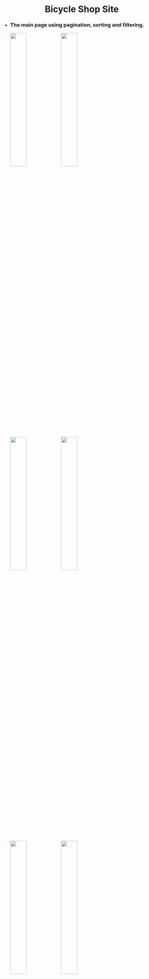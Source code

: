 <h1 align="center">
  Bicycle Shop Site
</h1>
<ul>
  <li>
    <h3>The main page using pagination, sorting and filtering.</h3>
    <p>
      <img src="https://github.com/NotGasaiYuno/my-programming-projects/blob/main/Attachments/3.png" width="33%" />
      <img src="https://github.com/NotGasaiYuno/my-programming-projects/blob/main/Attachments/2.png" width="33%"/>
      <img src="https://github.com/NotGasaiYuno/my-programming-projects/blob/main/Attachments/14.png" width="33%"/>
      <img src="https://github.com/NotGasaiYuno/my-programming-projects/blob/main/Attachments/14.png" width="33%"/>
      <img src="https://github.com/NotGasaiYuno/my-programming-projects/blob/main/Attachments/15.png" width="33%"/>
      <img src="https://github.com/NotGasaiYuno/my-programming-projects/blob/main/Attachments/4.png" width="33%"/>
    </p>
  </li>
  <li>
    <h3>Log in, Sign up, Passwor recovery pages.</h3>
    <p>
      <img src="https://github.com/NotGasaiYuno/my-programming-projects/blob/main/Attachments/6.png" width="33%" />
      <img src="https://github.com/NotGasaiYuno/my-programming-projects/blob/main/Attachments/5.png" width="33%"/>
      <img src="https://github.com/NotGasaiYuno/my-programming-projects/blob/main/Attachments/16.png" width="33%"/>
    </p>
  </li>
  <li>
    <h3>Good information with slideshow component.</h3>
    <p>
      <img src="https://github.com/NotGasaiYuno/my-programming-projects/blob/main/Attachments/9.png" width="25%" />
      <img src="https://github.com/NotGasaiYuno/my-programming-projects/blob/main/Attachments/11.png" width="25%"/>
      <img src="https://github.com/NotGasaiYuno/my-programming-projects/blob/main/Attachments/12.png" width="25%"/>
      <img src="https://github.com/NotGasaiYuno/my-programming-projects/blob/main/Attachments/13.png" width="25%"/>
    </p>
  </li>
  <li>
    <h3>Shopping cart page, Purchasing.</h3>
    <p>
      <img src="https://github.com/NotGasaiYuno/my-programming-projects/blob/main/Attachments/7.png" width="50%" />
      <img src="https://github.com/NotGasaiYuno/my-programming-projects/blob/main/Attachments/10.png" width="50%"/>
    </p>
  </li>
  <li>
    <h3>How does it work.</h3>
    <p>
      <video width="500px" align="center" controls>
        <source src="https://github.com/NotGasaiYuno/my-programming-projects/blob/main/Attachments/HowItWorks.mp4" type="video/mp4">
      </video>
    </p>
  </li>
</ul>
